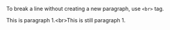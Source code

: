 To break a line without creating a new paragraph, use `<br>` tag.
<!--break-->This is paragraph 1.&lt;br&gt;This is still paragraph 1.

